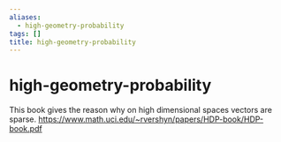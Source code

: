 ```yaml
---
aliases:
  - high-geometry-probability
tags: []
title: high-geometry-probability
---
```


# high-geometry-probability

This book gives the reason why on high dimensional spaces vectors are sparse.
https://www.math.uci.edu/~rvershyn/papers/HDP-book/HDP-book.pdf

